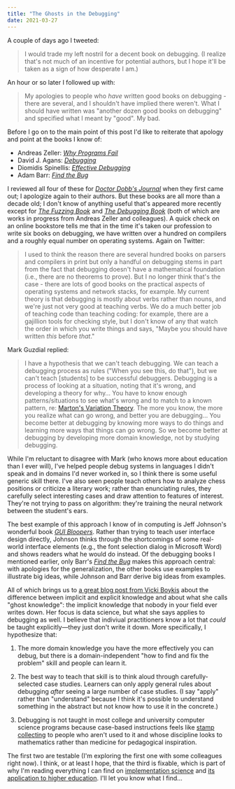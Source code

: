 ```yaml
---
title: "The Ghosts in the Debugging"
date: 2021-03-27
---
```


A couple of days ago I tweeted:

> I would trade my left nostril for a decent book on debugging.
> (I realize that's not much of an incentive for potential authors, but I hope it'll be taken as a sign of how desperate I am.)

An hour or so later I followed up with:

> My apologies to people who *have* written good books on debugging - there are several, and I shouldn't have implied there weren't.
> What I should have written was "another dozen good books on debugging" and specified what I meant by "good". My bad.

Before I go on to the main point of this post
I'd like to reiterate that apology and point at the books I know of:

- Andreas Zeller: *[Why Programs Fail](https://isbndb.com/book/9780123745156)*
- David J. Agans: *[Debugging](https://isbndb.com/book/9780814474570)*
- Diomidis Spinellis: *[Effective Debugging](https://isbndb.com/book/9780134394886)*
- Adam Barr: *[Find the Bug](https://isbndb.com/book/9780321223913)*

I reviewed all four of these for *[Doctor Dobb's Journal](https://www.drdobbs.com/)* when they first came out;
I apologize again to their authors.
But these books are all more than a decade old;
I don't know of anything useful that's appeared more recently
except for *[The Fuzzing Book](https://www.fuzzingbook.org/)* and *[The Debugging Book](https://www.debuggingbook.org/)*
(both of which are works in progress from Andreas Zeller and colleagues).
A quick check on an online bookstore tells me that
in the time it's taken our profession to write six books on debugging,
we have written over a hundred on compilers
and a roughly equal number on operating systems.
Again on Twitter:

> I used to think the reason there are several hundred books on parsers and compilers in print
> but only a handful on debugging stems in part from the fact that debugging doesn't have a mathematical foundation
> (i.e., there are no theorems to prove).
> But I no longer think that's the case - there are lots of good books on the practical aspects of operating systems and network stacks, for example.
> My current theory is that debugging is mostly about verbs rather than nouns, and we're just not very good at teaching verbs.
> We do a much better job of teaching code than teaching coding:
> for example, there are a gajillion tools for checking style,
> but I don't know of any that watch the order in which you write things and says,
> "Maybe you should have written *this* before *that*."

Mark Guzdial replied:

> I have a hypothesis that we can't teach debugging.
> We can teach a debugging process as rules ("When you see this, do that"), but we can't teach [students] to be successful debuggers.
> Debugging is a process of looking at a situation, noting that it's wrong, and developing a theory for why…
> You have to know enough patterns/situations to see what's wrong and to match to a known pattern,
> re: [Marton's Variation Theory](https://math4teaching.com/what-is-variation-theory-of-learning/).
> The more you know, the more you realize what can go wrong, and better you are debugging…
> You become better at debugging by knowing more ways to do things and learning more ways that things can go wrong.
> So we become better at debugging by developing more domain knowledge, not by studying debugging.

While I'm reluctant to disagree with Mark (who knows more about education than I ever will),
I've helped people debug systems in languages I didn't speak and in domains I'd never worked in,
so I think there is some useful generic skill there.
I've also seen people teach others how to analyze chess positions or criticize a literary work;
rather than enunciating rules,
they carefully select interesting cases and draw attention to features of interest.
They're not trying to pass on algorithm:
they're training the neural network between the student's ears.

The best example of this approach I know of in computing is Jeff Johnson's wonderful book
*[GUI Bloopers](https://isbndb.com/book/9780123706430)*.
Rather than trying to teach user interface design directly,
Johnson thinks through the shortcomings of some real-world interface elements
(e.g., the font selection dialog in Microsoft Word)
and shows readers what he would do instead.
Of the debugging books I mentioned earlier,
only Barr's *[Find the Bug](https://isbndb.com/book/9780321223913)* makes this approach central:
with apologies for the generalization,
the other books use examples to illustrate big ideas,
while Johnson and Barr derive big ideas from examples.

All of which brings us to [a great blog post from Vicki Boykis](https://veekaybee.github.io/2021/03/26/data-ghosts/)
about the difference between implicit and explicit knowledge
and about what she calls "ghost knowledge":
the implicit knowledge that nobody in your field ever writes down.
Her focus is data science,
but what she says applies to debugging as well.
I believe that indiviual practitioners know a lot that *could* be taught explicitly—they
just don't write it down.
More specifically, I hypothesize that:

1.  The more domain knowledge you have the more effectively you can debug,
    but there is a domain-independent "how to find and fix the problem" skill
    and people can learn it.

2.  The best way to teach that skill is to think aloud through carefully-selected case studies.
    Learners can only apply general rules about debugging
    *after* seeing a large number of case studies.
    (I say "apply" rather than "understand" because I think it's possible to understand something in the abstract
    but not know how to use it in the concrete.)

3.  Debugging is not taught in most college and university computer science programs
    because case-based instructions feels like [stamp collecting](https://www.goodreads.com/quotes/275894-all-science-is-either-physics-or-stamp-collecting)
    to people who aren't used to it
    and whose discipline looks to mathematics rather than medicine for pedagogical inspiration.

The first two are testable
(I'm exploring the first one with some colleagues right now).
I think, or at least I hope, that the third is fixable,
which is part of why I'm reading everything I can find on
[implementation science](https://www.ncbi.nlm.nih.gov/pmc/articles/PMC4573926/)
and [its application to higher education](https://www.ncbi.nlm.nih.gov/pmc/articles/PMC7644597/).
I'll let you know what I find…
